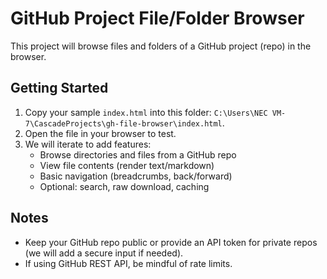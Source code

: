# GitHub Project File/Folder Browser

This project will browse files and folders of a GitHub project (repo) in the browser.

## Getting Started

1. Copy your sample `index.html` into this folder: `C:\Users\NEC VM-7\CascadeProjects\gh-file-browser\index.html`.
2. Open the file in your browser to test.
3. We will iterate to add features:
   - Browse directories and files from a GitHub repo
   - View file contents (render text/markdown)
   - Basic navigation (breadcrumbs, back/forward)
   - Optional: search, raw download, caching

## Notes

- Keep your GitHub repo public or provide an API token for private repos (we will add a secure input if needed).
- If using GitHub REST API, be mindful of rate limits.
